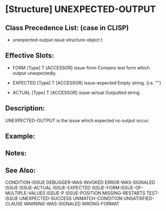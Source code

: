 # [Structure] UNEXPECTED-OUTPUT

## Class Precedence List: (case in CLISP)

* unexpected-output issue structure-object t

## Effective Slots:

* FORM [Type] T
[ACCESSOR] issue-form
Contains test form which output unexpectedly.

* EXPECTED [Type] T
[ACCESSOR] issue-expected
Empty string. (i.e. "")

* ACTUAL [Type] T
[ACCESSOR] issue-actual
Outputted string.

## Description:
UNEXPECTED-OUTPUT is the issue which expected no output occur.

## Example:

## Notes:

## See Also:

CONDITION-ISSUE
DEBUGGER-WAS-INVOKED
ERROR-WAS-SIGNALED
ISSUE
ISSUE-ACTUAL
ISSUE-EXPECTED
ISSUE-FORM
ISSUE-OF-MULTIPLE-VALUES
ISSUE-P
ISSUE-POSITION
MISSING-RESTARTS
TEST-ISSUE
UNEXPECTED-SUCCESS
UNMATCH-CONDITION
UNSATISFIED-CLAUSE
WARNING-WAS-SIGNALED
WRONG-FORMAT

